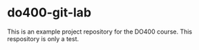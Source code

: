 # do400-git-lab

This is an example project repository for the DO400 course.
This respository is only a test.
